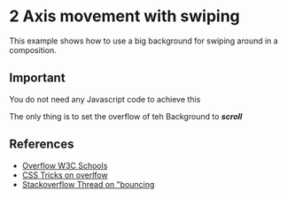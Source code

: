 # 2 Axis movement with swiping 

This example shows how to use a big background for swiping around in a composition.

## Important 

You do not need any Javascript code to achieve this 

The only thing is to set the overflow of teh Background to ***scroll***

## References

* [Overflow W3C Schools](http://www.w3schools.com/cssref/pr_pos_overflow.asp) 
* [CSS Tricks on overlfow](http://css-tricks.com/the-css-overflow-property/)
* [Stackoverflow Thread on "bouncing](http://stackoverflow.com/questions/12663576/prevent-scroll-bounce-for-the-body-element-but-keep-it-for-child-elements-in-io)
